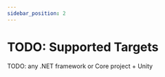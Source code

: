 ```yaml
---
sidebar_position: 2
---
```


# TODO: Supported Targets

TODO: any .NET framework or Core project + Unity